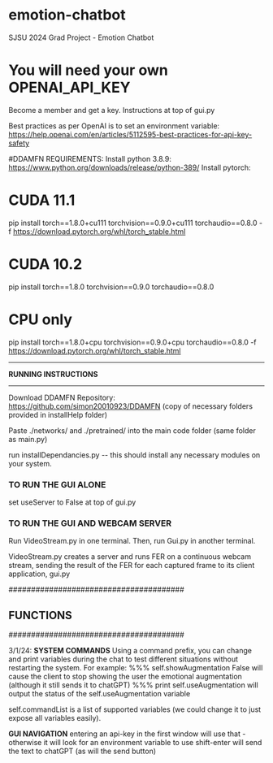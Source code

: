 # emotion-chatbot
SJSU 2024 Grad Project - Emotion Chatbot

# You will need your own OPENAI_API_KEY
Become a member and get a key. Instructions at top of gui.py

Best practices as per OpenAI is to set an environment variable:
https://help.openai.com/en/articles/5112595-best-practices-for-api-key-safety



#DDAMFN REQUIREMENTS:
Install python 3.8.9: https://www.python.org/downloads/release/python-389/ 
Install pytorch:

# CUDA 11.1
pip install torch==1.8.0+cu111 torchvision==0.9.0+cu111 torchaudio==0.8.0 -f https://download.pytorch.org/whl/torch_stable.html

# CUDA 10.2
pip install torch==1.8.0 torchvision==0.9.0 torchaudio==0.8.0

# CPU only
pip install torch==1.8.0+cpu torchvision==0.9.0+cpu torchaudio==0.8.0 -f https://download.pytorch.org/whl/torch_stable.html

************************
**RUNNING INSTRUCTIONS**
************************
Download DDAMFN Repository: https://github.com/simon20010923/DDAMFN
(copy of necessary folders provided in installHelp folder)

Paste ./networks/ and ./pretrained/ into the main code folder (same folder as main.py)

run installDependancies.py -- this should install any necessary modules on your system.

### TO RUN THE GUI ALONE ####
set useServer to False at top of gui.py

### TO RUN THE GUI AND WEBCAM SERVER #####

Run VideoStream.py in one terminal. Then, run Gui.py in another terminal.

VideoStream.py creates a server and runs FER on a continuous webcam stream, sending the result of the FER for each captured frame to its client application, gui.py

#######################################
## FUNCTIONS
#######################################

3/1/24:
**SYSTEM COMMANDS**
Using a command prefix, you can change and print variables during the chat to test different situations without restarting the system. For example:
%%% self.showAugmentation False
will cause the client to stop showing the user the emotional augmentation (although it still sends it to chatGPT)
%%% print self.useAugmentation
will output the status of the self.useAugmentation variable

self.commandList is a list of supported variables (we could change it to just expose all variables easily).

**GUI NAVIGATION**
entering an api-key in the first window will use that - otherwise it will look for an environment variable to use
shift-enter will send the text to chatGPT (as will the send button)
